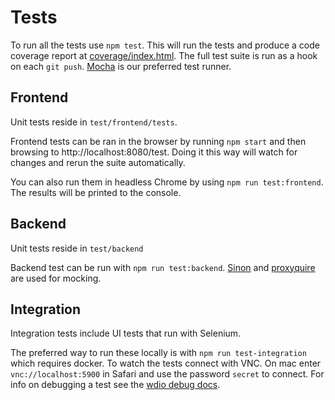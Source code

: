 # Tests

To run all the tests use `npm test`. This will run the tests and produce a code coverage report at [coverage/index.html](../coverage/index.html). The full test suite is run as a hook on each `git push`. [Mocha](https://mochajs.org) is our preferred test runner.

## Frontend

Unit tests reside in `test/frontend/tests`.

Frontend tests can be ran in the browser by running `npm start` and then browsing to http://localhost:8080/test. Doing it this way will watch for changes and rerun the suite automatically.

You can also run them in headless Chrome by using `npm run test:frontend`. The results will be printed to the console.

## Backend

Unit tests reside in `test/backend`

Backend test can be run with `npm run test:backend`. [Sinon](http://sinonjs.org/) and [proxyquire](https://github.com/thlorenz/proxyquire) are used for mocking.

## Integration

Integration tests include UI tests that run with Selenium.

The preferred way to run these locally is with `npm run test-integration` which requires docker. To watch the tests connect with VNC. On mac enter `vnc://localhost:5900` in Safari and use the password `secret` to connect. For info on debugging a test see the [wdio debug docs](http://webdriver.io/api/utility/debug.html).
